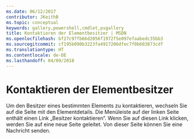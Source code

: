 ```yaml
---
ms.date: 06/12/2017
contributor: JKeithB
ms.topic: conceptual
keywords: gallery,powershell,cmdlet,psgallery
title: Kontaktieren der Elementbesitzer | MSDN
ms.openlocfilehash: bf27c97fb66d2056f1972f5e097efaabedc35bb3
ms.sourcegitcommit: cf195b090b3223fa4917206dfec7f0b603873cdf
ms.translationtype: HT
ms.contentlocale: de-DE
ms.lasthandoff: 04/09/2018
---
```

# <a name="contacting-item-owners"></a>Kontaktieren der Elementbesitzer

Um den Besitzer eines bestimmten Elements zu kontaktieren, wechseln Sie auf die Seite mit den Elementdetails.
Die Menüleiste auf der linken Seite enthält einen Link „Besitzer kontaktieren“.
Wenn Sie auf diesen Link klicken, werden Sie auf eine neue Seite geleitet.
Von dieser Seite können Sie eine Nachricht senden.